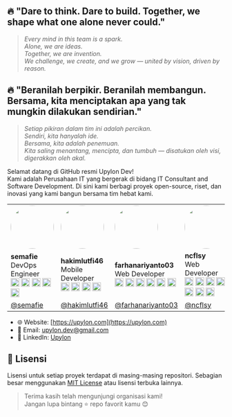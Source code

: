 ## 🔥 "Dare to think. Dare to build. Together, we shape what one alone never could."
> *Every mind in this team is a spark.*  
> *Alone, we are ideas.*  
> *Together, we are invention.*  
> *We challenge, we create, and we grow — united by vision, driven by reason.*

## 🔥 "Beranilah berpikir. Beranilah membangun. Bersama, kita menciptakan apa yang tak mungkin dilakukan sendirian."
> *Setiap pikiran dalam tim ini adalah percikan.*  
> *Sendiri, kita hanyalah ide.*  
> *Bersama, kita adalah penemuan.*  
> *Kita saling menantang, mencipta, dan tumbuh — disatukan oleh visi, digerakkan oleh akal.*

Selamat datang di GitHub resmi Upylon Dev!  
Kami adalah Perusahaan IT yang bergerak di bidang IT Consultant and Software Development. Di sini kami berbagi proyek open-source, riset, dan inovasi yang kami bangun bersama tim hebat kami.

| | | | | |
|--|--|--|--|--|
| <img src="https://github.com/semafie.png" width="100" height="100" style="border-radius: 50%" /> | <img src="https://github.com/hakimlutfi46.png" width="100" height="100" style="border-radius: 50%" /> | <img src="https://github.com/farhanariyanto03.png" width="100" height="100" style="border-radius: 50%" /> | <img src="https://github.com/ncflsy.png" width="100" height="100" style="border-radius: 50%" /> | <img src="https://github.com/adzazarif.png" width="100" height="100" style="border-radius: 50%" /> |
| **semafie** <br> DevOps Engineer <br> <img src="https://cdn.simpleicons.org/docker/2496ED" height="20" /> <img src="https://www.docker.com/wp-content/uploads/2022/03/Moby-logo.png" height="20" /> <img src="https://cdn.simpleicons.org/jenkins/D24939" height="20" /> <img src="https://cdn.simpleicons.org/githubactions/2088FF" height="20" /> <img src="https://cdn.simpleicons.org/kubernetes/326CE5" height="20" /> | **hakimlutfi46** <br> Mobile Developer <br> <img src="https://upload.wikimedia.org/wikipedia/commons/7/7e/Dart-logo.png" height="20" /> <img src="https://cdn.simpleicons.org/flutter/02569B" height="20" /> <img src="https://cdn.simpleicons.org/firebase/FFCA28" height="20" /> <img src="https://cdn.simpleicons.org/postman/FF6C37" height="20" /> | **farhanariyanto03** <br> Web Developer <br> <img src="https://upload.wikimedia.org/wikipedia/commons/2/27/PHP-logo.svg" height="20" /> <img src="https://upload.wikimedia.org/wikipedia/commons/6/6a/JavaScript-logo.png" height="20" /> <img src="https://cdn.simpleicons.org/react/61DAFB" height="20" /> <img src="https://cdn.simpleicons.org/laravel/FF2D20" height="20" /> <img src="https://cdn.simpleicons.org/mysql/4479A1" height="20" /> <img src="https://cdn.simpleicons.org/tailwindcss/06B6D4" height="20" /> | **ncflsy** <br> Web Developer <br> <img src="https://upload.wikimedia.org/wikipedia/commons/2/27/PHP-logo.svg" height="20" /> <img src="https://upload.wikimedia.org/wikipedia/commons/6/6a/JavaScript-logo.png" height="20" /> <img src="https://cdn.simpleicons.org/react/61DAFB" height="20" /> <img src="https://cdn.simpleicons.org/laravel/FF2D20" height="20" /> <img src="https://cdn.simpleicons.org/tailwindcss/06B6D4" height="20" /> <img src="https://cdn.simpleicons.org/mysql/4479A1" height="20" /> <img src="https://cdn.simpleicons.org/postman/FF6C37" height="20" /> | **adzazarif** <br> Web Developer <br> <img src="https://upload.wikimedia.org/wikipedia/commons/2/27/PHP-logo.svg" height="20" /> <img src="https://upload.wikimedia.org/wikipedia/commons/6/6a/JavaScript-logo.png" height="20" />  <img src="https://cdn.simpleicons.org/react/61DAFB" height="20" /> <img src="https://cdn.simpleicons.org/laravel/FF2D20" height="20" /> <img src="https://cdn.simpleicons.org/postman/FF6C37" height="20" /> <img src="https://cdn.simpleicons.org/mysql/4479A1" height="20" /> <img src="https://cdn.simpleicons.org/tailwindcss/06B6D4" height="20" /> |
| [@semafie](https://github.com/semafie) | [@hakimlutfi46](https://github.com/hakimlutfi46) | [@farhanariyanto03](https://github.com/farhanariyanto03) | [@ncflsy](https://github.com/ncflsy) | [@adzazarif](https://github.com/adzazarif) |

- 🌐 Website: [https://upylon.com](https://upylon.com)
- 📧 Email: upylon.dev@gmail.com
- 📱 LinkedIn: [Upylon]([https://linkedin.com/](https://www.linkedin.com/company/upylon/posts/?feedView=all))

## 📄 Lisensi

Lisensi untuk setiap proyek terdapat di masing-masing repositori. Sebagian besar menggunakan [MIT License](https://opensource.org/licenses/MIT) atau lisensi terbuka lainnya.

> Terima kasih telah mengunjungi organisasi kami!  
> Jangan lupa bintang ⭐ repo favorit kamu 😊
